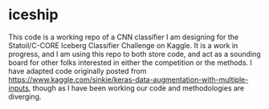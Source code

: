# iceship
This code is a working repo of a CNN classifier I am designing for the Statoil/C-CORE Iceberg Classifier Challenge on Kaggle. It is a work in progress, and I am using this repo to both store code, and act as a sounding board for other folks interested in either the competition or the methods. I have adapted code originally posted from https://www.kaggle.com/sinkie/keras-data-augmentation-with-multiple-inputs, though as I have been working our code and methodologies are diverging. 
